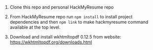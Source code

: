 1. Clone this repo and personal HackMyResume repo

2. From HackMyResume repo run `npm install` to install project dependencies and
   then `npm link` to make hackmyresume command available at the top level.

3. Download and install wkhtmltopdf 0.12.5 from website:
   https://wkhtmltopdf.org/downloads.html
